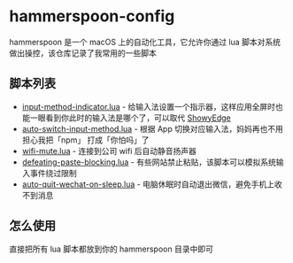 # hammerspoon-config

hammerspoon 是一个 macOS 上的自动化工具，它允许你通过 lua 脚本对系统做出操控，该仓库记录了我常用的一些脚本

## 脚本列表

- [input-method-indicator.lua](input-method-indicator.lua) - 给输入法设置一个指示器，这样应用全屏时也能一眼看到你此时的输入法是哪个了，可以取代 [ShowyEdge](https://github.com/pqrs-org/ShowyEdge/)
- [auto-switch-input-method.lua](auto-switch-input-method.lua) - 根据 App 切换对应输入法，妈妈再也不用担心我把「npm」 打成「你怕吗」了
- [wifi-mute.lua](wifi-mute.lua) - 连接到公司 wifi 后自动静音扬声器
- [defeating-paste-blocking.lua](defeating-paste-blocking.lua) - 有些网站禁止粘贴，该脚本可以模拟系统输入事件绕过限制
- [auto-quit-wechat-on-sleep.lua](auto-quit-wechat-on-sleep.lua) - 电脑休眠时自动退出微信，避免手机上收不到消息

## 怎么使用

直接把所有 lua 脚本都放到你的 hammerspoon 目录中即可

